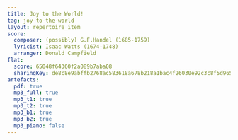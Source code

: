 ```yaml
---
title: Joy to the World!
tag: joy-to-the-world
layout: repertoire_item
score:
  composer: (possibly) G.F.Handel (1685-1759)
  lyricist: Isaac Watts (1674-1748)
  arranger: Donald Campfield
flat:
  score: 65048f64360f2a089b7aba08
  sharingKey: de8c8e9abffb2768ac583618a678b218a1bac4f26030e92c3c8f5d965de01f19f3787bad8944f5f8aca1514d5428f06408d7596066ddeedcf740764ceb09e887
artefacts:
  pdf: true
  mp3_full: true
  mp3_t1: true
  mp3_t2: true
  mp3_b1: true
  mp3_b2: true
  mp3_piano: false
---
```


